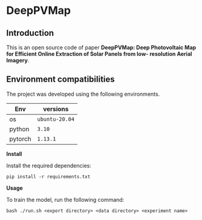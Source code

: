 # DeepPVMap
## Introduction
This is an open source code of paper **DeepPVMap: Deep Photovoltaic Map for Efficient Online Extraction of Solar Panels from low-
resolution Aerial Imagery**. 

## Environment compatibilities

The project was developed using the following environments.

| Env | versions |
| --- | --- |
| os  | `ubuntu-20.04` |
| python | `3.10` |
| pytorch | `1.13.1` |

**Install**

Install the required dependencies:
```
pip install -r requirements.txt
```
**Usage**

To train the model, run the following command:
```
bash ./run.sh <export directory> <data directory> <experiment name>
```
